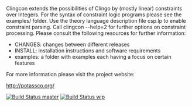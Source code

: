 Clingcon extends the possibilities of Clingo by (mostly linear) constraints over Integers.
For the syntax of constraint logic programs please see the examples/ folder.
Use the theory language description file csp.lp to enable constraint parsing.
Call clingcon --help=2 for further options on constraint processing.
Please consult the following resources for further information:

  - CHANGES:  changes between different releases
  - INSTALL:  installation instructions and software requirements
  - examples: a folder with examples each having a focus on certain features

For more information please visit the project website: 
  
  http://potassco.org/

[![Build Status master](https://badges.herokuapp.com/travis/potassco/clingcon?branch=master&label=master)](https://travis-ci.org/potassco/clingcon?branch=master)
[![Build Status wip](https://badges.herokuapp.com/travis/potassco/clingcon?branch=wip&label=wip)](https://travis-ci.org/potassco/clingcon?branch=wip)

